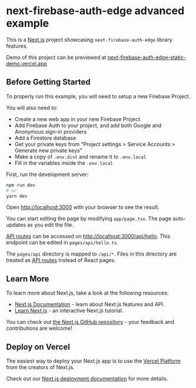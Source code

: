 # next-firebase-auth-edge advanced example

This is a [Next.js](https://nextjs.org/) project showcasing `next-firebase-auth-edge` library features.

Demo of this project can be previewed at [next-firebase-auth-edge-static-demo.vercel.app](https://next-firebase-auth-edge-static-demo.vercel.app/) 

## Before Getting Started

To properly run this example, you will need to setup a new Firebase Project.

You will also need to:
- Create a new web app in your new Firebase Project.
- Add Firebase Auth to your project, and add both Google and Anonymous sign-in providers
- Add a Firestore database
- Get your private keys from "Project settings > Service Accounts > Generate new private keys"
- Make a copy of `.env.dist` and rename it to `.env.local`
- Fill in the variables inside the `.env.local`


First, run the development server:

```bash
npm run dev
# or
yarn dev
```

Open [http://localhost:3000](http://localhost:3000) with your browser to see the result.

You can start editing the page by modifying `app/page.tsx`. The page auto-updates as you edit the file.

[API routes](https://nextjs.org/docs/api-routes/introduction) can be accessed on [http://localhost:3000/api/hello](http://localhost:3000/api/hello). This endpoint can be edited in `pages/api/hello.ts`.

The `pages/api` directory is mapped to `/api/*`. Files in this directory are treated as [API routes](https://nextjs.org/docs/api-routes/introduction) instead of React pages.

## Learn More

To learn more about Next.js, take a look at the following resources:

- [Next.js Documentation](https://nextjs.org/docs) - learn about Next.js features and API.
- [Learn Next.js](https://nextjs.org/learn) - an interactive Next.js tutorial.

You can check out [the Next.js GitHub repository](https://github.com/vercel/next.js/) - your feedback and contributions are welcome!

## Deploy on Vercel

The easiest way to deploy your Next.js app is to use the [Vercel Platform](https://vercel.com/new?utm_medium=default-template&filter=next.js&utm_source=create-next-app&utm_campaign=create-next-app-readme) from the creators of Next.js.

Check out our [Next.js deployment documentation](https://nextjs.org/docs/deployment) for more details.
